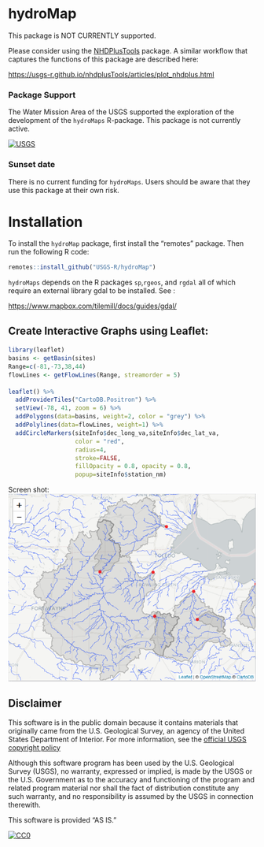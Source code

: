 hydroMap
========

This package is NOT CURRENTLY supported.

Please consider using the
[NHDPlusTools](https://github.com/usgs-r/nhdplusTools) package. A
similar workflow that captures the functions of this package are
described here:

<https://usgs-r.github.io/nhdplusTools/articles/plot_nhdplus.html>

### Package Support

The Water Mission Area of the USGS supported the exploration of the
development of the `hydroMaps` R-package. This package is not currently
active.

[![USGS](http://usgs-r.github.io/images/usgs.png)](https://www.usgs.gov/)

### Sunset date

There is no current funding for `hydroMaps`. Users should be aware that
they use this package at their own risk.

Installation
============

To install the `hydroMap` package, first install the “remotes” package.
Then run the following R code:

``` r
remotes::install_github("USGS-R/hydroMap")
```

`hydroMaps` depends on the R packages `sp`,`rgeos`, and `rgdal` all of
which require an external library gdal to be installed. See :

<a href="https://www.mapbox.com/tilemill/docs/guides/gdal/" class="uri">https://www.mapbox.com/tilemill/docs/guides/gdal/</a>

Create Interactive Graphs using Leaflet:
----------------------------------------

``` r
library(leaflet)
basins <- getBasin(sites)
Range=c(-81,-73,38,44)
flowLines <- getFlowLines(Range, streamorder = 5)

leaflet() %>% 
  addProviderTiles("CartoDB.Positron") %>% 
  setView(-78, 41, zoom = 6) %>%
  addPolygons(data=basins, weight=2, color = "grey") %>%
  addPolylines(data=flowLines, weight=1) %>%
  addCircleMarkers(siteInfo$dec_long_va,siteInfo$dec_lat_va,
                   color = "red",
                   radius=4,
                   stroke=FALSE,
                   fillOpacity = 0.8, opacity = 0.8,
                   popup=siteInfo$station_nm)
```

Screen shot: ![](README_files/figure-markdown_github//leafletScreen.png)

Disclaimer
----------

This software is in the public domain because it contains materials that
originally came from the U.S. Geological Survey, an agency of the United
States Department of Interior. For more information, see the [official
USGS copyright
policy](http://www.usgs.gov/visual-id/credit_usgs.html#copyright/ "official USGS copyright policy")

Although this software program has been used by the U.S. Geological
Survey (USGS), no warranty, expressed or implied, is made by the USGS or
the U.S. Government as to the accuracy and functioning of the program
and related program material nor shall the fact of distribution
constitute any such warranty, and no responsibility is assumed by the
USGS in connection therewith.

This software is provided “AS IS.”

[![CC0](http://i.creativecommons.org/p/zero/1.0/88x31.png)](http://creativecommons.org/publicdomain/zero/1.0/)

